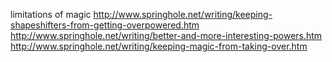 limitations of magic
http://www.springhole.net/writing/keeping-shapeshifters-from-getting-overpowered.htm
http://www.springhole.net/writing/better-and-more-interesting-powers.htm
http://www.springhole.net/writing/keeping-magic-from-taking-over.htm

